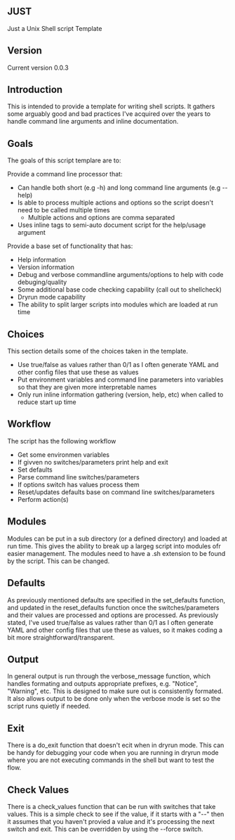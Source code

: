 JUST
----

Just a Unix Shell script Template

Version
-------

Current version 0.0.3

Introduction
------------

This is intended to provide a template for writing shell scripts.
It gathers some arguably good and bad practices I've acquired over
the years to handle command line arguments and inline documentation.

Goals
-----

The goals of this script templare are to:

Provide a command line processor that:

- Can handle both short (e.g -h) and long command line arguments (e.g --help)
- Is able to process multiple actions and options so the script doesn't need to be called multiple times
  - Multiple actions and options are comma separated
- Uses inline tags to semi-auto document script for the help/usage argument

Provide a base set of functionality that has:

- Help information
- Version information
- Debug and verbose commandline arguments/options to help with code debuging/quality
- Some additional base code checking capability (call out to shellcheck)
- Dryrun mode capability
- The ability to split larger scripts into modules which are loaded at run time

Choices
-------

This section details some of the choices taken in the template.

- Use true/false as values rather than 0/1 as I often generate YAML and other config files that use these as values
- Put environment variables and command line parameters into variables so that they are given more interpretable names
- Only run inline information gathering (version, help, etc) when called to reduce start up time

Workflow
--------

The script has the following workflow

- Get some environmen variables
- If givven no switches/parameters print help and exit
- Set defaults
- Parse command line switches/parameters
- If options switch has values process them
- Reset/updates defaults base on command line switches/parameters
- Perform action(s)

Modules
-------

Modules can be put in a sub directory (or a defined directory) and loaded at run time.
This gives the ability to break up a largeg script into modules ofr easier management.
The modules need to have a .sh extension to be found by the script. This can be changed.

Defaults
--------

As previously mentioned defaults are specified in the set_defaults function, and updated in the reset_defaults
function once the switches/parameters and their values are processed and options are processed.
As previously stated, I've used true/false as values rather than 0/1 as I often generate YAML and other config
files that use these as values, so it makes coding a bit more straightforward/transparent.

Output
------

In general output is run through the verbose_message function, which handles formating and outputs appropriate
prefixes, e.g. "Notice", "Warning", etc. This is designed to make sure out is consistently formated.
It also allows output to be done only when the verbose mode is set so the script runs quietly if needed.

Exit
----

There is a do_exit function that doesn't ecit when in dryrun mode. This can be handy for debugging your code
when you are running in dryrun mode where you are not executing commands in the shell but want to test the flow.

Check Values
------------

There is a check_values function that can be run with switches that take values.
This is a simple check to see if the value, if it starts with a "--" then it assumes that you haven't provied
a value and it's processing the next switch and exit. This can be overridden by using the --force switch.
